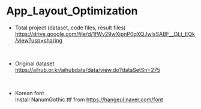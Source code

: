 # App_Layout_Optimization

- Total project (dataset, code files, result files) <br>
https://drive.google.com/file/d/1fWv29wXipnP0qXQJwIsSABF__DLt_EQk/view?usp=sharing
<br>

- Original dataset<br>
https://aihub.or.kr/aihubdata/data/view.do?dataSetSn=275
<br>

- Korean font<br>
Install NanumGothic.ttf from https://hangeul.naver.com/font
